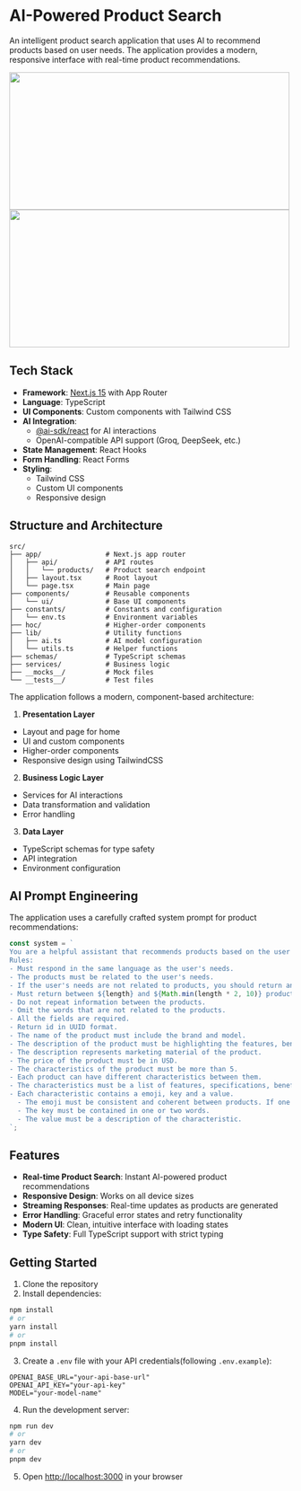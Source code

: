 # AI-Powered Product Search

An intelligent product search application that uses AI to recommend products based on user needs. The application provides a modern, responsive interface with real-time product recommendations.

<a href="https://github.com/user-attachments/assets/9707a203-3eb5-4aae-827a-c1448f652589">
  <img src="https://github.com/user-attachments/assets/9707a203-3eb5-4aae-827a-c1448f652589" width="500" height="245" />
</a>

<a href="https://github.com/user-attachments/assets/15462015-7e67-4ef8-8fc9-88d1617c5888">
  <img src="https://github.com/user-attachments/assets/15462015-7e67-4ef8-8fc9-88d1617c5888" width="500" height="245" />
</a>

## Tech Stack

- **Framework**: [Next.js 15](https://nextjs.org/) with App Router
- **Language**: TypeScript
- **UI Components**: Custom components with Tailwind CSS
- **AI Integration**: 
  - [@ai-sdk/react](https://www.npmjs.com/package/@ai-sdk/react) for AI interactions
  - OpenAI-compatible API support (Groq, DeepSeek, etc.)
- **State Management**: React Hooks
- **Form Handling**: React Forms
- **Styling**: 
  - Tailwind CSS
  - Custom UI components
  - Responsive design

## Structure and Architecture

```
src/
├── app/                # Next.js app router
│   ├── api/            # API routes
│   │   └── products/   # Product search endpoint
│   ├── layout.tsx      # Root layout
│   └── page.tsx        # Main page
├── components/         # Reusable components
│   └── ui/             # Base UI components
├── constants/          # Constants and configuration
│   └── env.ts          # Environment variables
├── hoc/                # Higher-order components
├── lib/                # Utility functions
│   ├── ai.ts           # AI model configuration
│   └── utils.ts        # Helper functions
├── schemas/            # TypeScript schemas
├── services/           # Business logic
├── __mocks__/          # Mock files
└── __tests__/          # Test files

```

The application follows a modern, component-based architecture:

1. **Presentation Layer**
  - Layout and page for home
  - UI and custom components
  - Higher-order components
  - Responsive design using TailwindCSS

2. **Business Logic Layer**
  - Services for AI interactions
  - Data transformation and validation
  - Error handling

3. **Data Layer**
  - TypeScript schemas for type safety
  - API integration
  - Environment configuration

## AI Prompt Engineering

The application uses a carefully crafted system prompt for product recommendations:

```typescript
const system = `
You are a helpful assistant that recommends products based on the user's needs.
Rules:
- Must respond in the same language as the user's needs.
- The products must be related to the user's needs.
- If the user's needs are not related to products, you should return an empty array.
- Must return between ${length} and ${Math.min(length * 2, 10)} products.
- Do not repeat information between the products.
- Omit the words that are not related to the products.
- All the fields are required.
- Return id in UUID format.
- The name of the product must include the brand and model.
- The description of the product must be highlighting the features, benefits, and unique selling points.
- The description represents marketing material of the product.
- The price of the product must be in USD.
- The characteristics of the product must be more than 5.
- Each product can have different characteristics between them.
- The characteristics must be a list of features, specifications, benefits, or unique selling points.
- Each characteristic contains a emoji, key and a value.
  - The emoji must be consistent and coherent between products. If one product has a emoji for a characteristic, all the products must have this emoji for the same characteristic. And each characteristic has different emoji between them.
  - The key must be contained in one or two words.
  - The value must be a description of the characteristic.
`;
```

## Features

- **Real-time Product Search**: Instant AI-powered product recommendations
- **Responsive Design**: Works on all device sizes
- **Streaming Responses**: Real-time updates as products are generated
- **Error Handling**: Graceful error states and retry functionality
- **Modern UI**: Clean, intuitive interface with loading states
- **Type Safety**: Full TypeScript support with strict typing

## Getting Started

1. Clone the repository
2. Install dependencies:
  ```bash
  npm install
  # or
  yarn install
  # or
  pnpm install
  ```

3. Create a `.env` file with your API credentials(following `.env.example`):
  ```
  OPENAI_BASE_URL="your-api-base-url"
  OPENAI_API_KEY="your-api-key"
  MODEL="your-model-name"
  ```

4. Run the development server:
  ```bash
  npm run dev
  # or
  yarn dev
  # or
  pnpm dev
  ```

5. Open [http://localhost:3000](http://localhost:3000) in your browser
